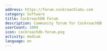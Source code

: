 ```yaml
---
address: https://forum.cockroachlabs.com
category: Software
title: CockroachDB Forum
description: Community forum for CockroachDB
userCount: 1094
icon: cockroachdb-forum.png
activity: medium
language: en
---
```

